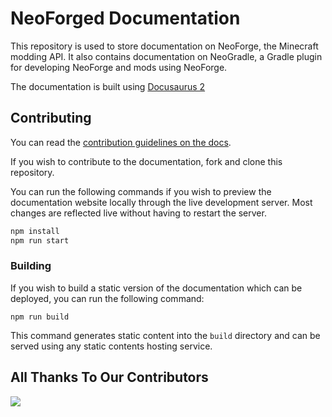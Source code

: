 # NeoForged Documentation

This repository is used to store documentation on NeoForge, the Minecraft modding API. It also contains documentation on NeoGradle, a Gradle plugin for developing NeoForge and mods using NeoForge.

The documentation is built using [Docusaurus 2](https://docusaurus.io)

## Contributing

You can read the [contribution guidelines on the docs](https://docs.neoforged.net/contributing/).

If you wish to contribute to the documentation, fork and clone this repository.

You can run the following commands if you wish to preview the documentation website locally through the live development server. Most changes are reflected live without having to restart the server.

```bash
npm install
npm run start
```

### Building

If you wish to build a static version of the documentation which can be deployed, you can run the following command:

```
npm run build
```

This command generates static content into the `build` directory and can be served using any static contents hosting service.


## All Thanks To Our Contributors

<a href="https://github.com/neoforged/Documentation/graphs/contributors">
  <img src="https://contrib.rocks/image?repo=neoforged/Documentation" />
</a>

